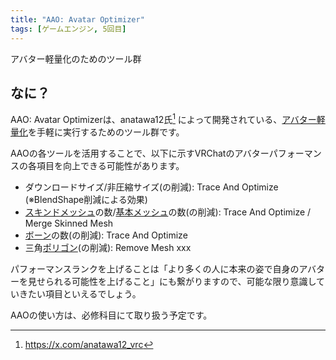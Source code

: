 ```yaml
---
title: "AAO: Avatar Optimizer"
tags: [ゲームエンジン, 5回目]
---
```


アバター軽量化のためのツール群

## なに？

AAO: Avatar Optimizerは、anatawa12氏[^1] によって開発されている、[アバター軽量化](/docs/索引/あ行/アバターの軽量化)を手軽に実行するためのツール群です。

AAOの各ツールを活用することで、以下に示すVRChatのアバターパフォーマンスの各項目を向上できる可能性があります。

- ダウンロードサイズ/非圧縮サイズ(の削減): Trace And Optimize (※BlendShape削減による効果)
- [スキンドメッシュ](/docs/索引/STU/SkinnedMeshRenderer)の数/[基本メッシュ](/docs/索引/MNO/MeshRenderer)の数(の削減): Trace And Optimize / Merge Skinned Mesh
- [ボーン](/docs/索引/ABC/Bone)の数(の削減): Trace And Optimize
- 三角[ポリゴン](/docs/索引/PQR/Polygon)(の削減): Remove Mesh xxx

パフォーマンスランクを上げることは「より多くの人に本来の姿で自身のアバターを見せられる可能性を上げること」にも繋がりますので、可能な限り意識していきたい項目といえるでしょう。

AAOの使い方は、必修科目にて取り扱う予定です。

[^1]: https://x.com/anatawa12_vrc
